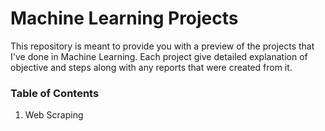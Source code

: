 # Machine Learning Projects

This repository is meant to provide you with a preview of the projects that I've done in Machine Learning. Each project give detailed explanation of objective and steps along with any reports that were created from it.

### Table of Contents
1. Web Scraping
